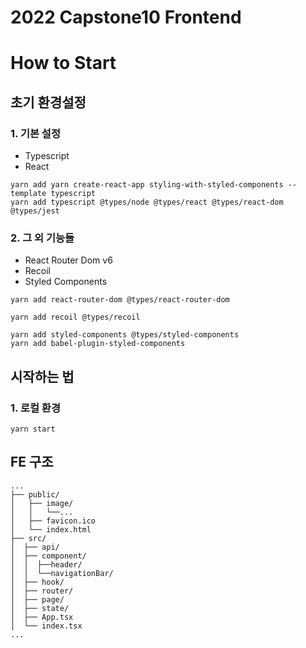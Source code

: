 # 2022 Capstone10 Frontend

# How to Start

## 초기 환경설정
### 1. 기본 설정
- Typescript 
- React
```shell
yarn add yarn create-react-app styling-with-styled-components --template typescript 
yarn add typescript @types/node @types/react @types/react-dom @types/jest
```
### 2. 그 외 기능들
- React Router Dom v6
- Recoil
- Styled Components
```shell
yarn add react-router-dom @types/react-router-dom

yarn add recoil @types/recoil

yarn add styled-components @types/styled-components
yarn add babel-plugin-styled-components
```
## 시작하는 법

### 1. 로컬 환경

```shell
yarn start
```
## FE 구조
```
...
├── public/
│   ├── image/
│   │   └──...
│   ├── favicon.ico
│   └── index.html
├── src/
│  ├── api/
│  ├── component/
│  │  ├──header/
│  │  └──navigationBar/
│  ├── hook/
│  ├── router/
│  ├── page/
│  ├── state/
│  ├── App.tsx
│  └── index.tsx
...
```
